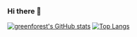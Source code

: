 ### Hi there 👋

[![greenforest's GitHub stats](https://github-readme-stats.vercel.app/api?username=greenforest2520&theme=vue-dark&show_icons=true)](https://github.com/greenforest2520/github-readme-stats)
[![Top Langs](https://github-readme-stats.vercel.app/api/top-langs/?username=greenforest2520&theme=vue-dark&show_icons=true&layout=compact)](https://github.com/greenforest2520/github-readme-stats)

<!--
**greenforest2520/greenforest2520** is a ✨ _special_ ✨ repository because its `README.md` (this file) appears on your GitHub profile.

Here are some ideas to get you started:

- 🔭 I’m currently working on ...
- 🌱 I’m currently learning ...
- 👯 I’m looking to collaborate on ...
- 🤔 I’m looking for help with ...
- 💬 Ask me about ...
- 📫 How to reach me: ...
- 😄 Pronouns: ...
- ⚡ Fun fact: ...
-->
